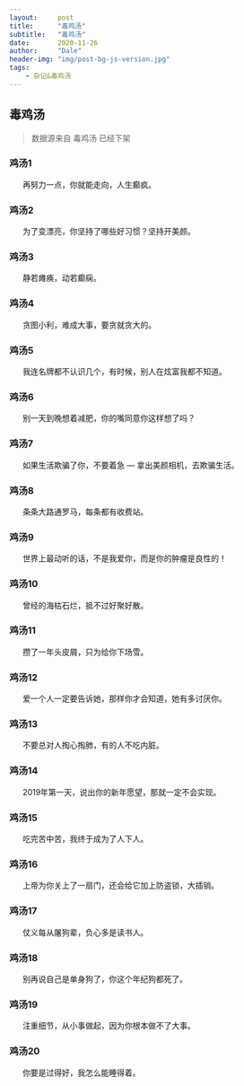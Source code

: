 ```yaml
---
layout:     post
title:      "毒鸡汤"
subtitle:   "毒鸡汤"
date:       2020-11-26
author:     "Dale"
header-img: "img/post-bg-js-version.jpg"
tags:
    - 杂记&毒鸡汤 
---
```


## 毒鸡汤
> 数据源来自 毒鸡汤 已经下架 

### 鸡汤1
&#160;&#160; &#160; &#160;再努力一点，你就能走向，人生癫疯。

### 鸡汤2
&#160;&#160; &#160; &#160;为了变漂亮，你坚持了哪些好习惯？坚持开美颜。

### 鸡汤3
&#160;&#160; &#160; &#160;静若瘫痪，动若癫痫。

### 鸡汤4
&#160;&#160; &#160; &#160;贪图小利，难成大事，要贪就贪大的。

### 鸡汤5
&#160;&#160; &#160; &#160;我连名牌都不认识几个，有时候，别人在炫富我都不知道。

### 鸡汤6
&#160;&#160; &#160; &#160;别一天到晚想着减肥，你的嘴同意你这样想了吗？

### 鸡汤7
&#160;&#160; &#160; &#160;如果生活欺骗了你，不要着急 — 拿出美颜相机，去欺骗生活。

### 鸡汤8
&#160;&#160; &#160; &#160;条条大路通罗马，每条都有收费站。

### 鸡汤9
&#160;&#160; &#160; &#160;世界上最动听的话，不是我爱你，而是你的肿瘤是良性的！

### 鸡汤10
&#160;&#160; &#160; &#160;曾经的海枯石烂，抵不过好聚好散。

### 鸡汤11
&#160;&#160; &#160; &#160;攒了一年头皮屑，只为给你下场雪。

### 鸡汤12
&#160;&#160; &#160; &#160;爱一个人一定要告诉她，那样你才会知道，她有多讨厌你。

### 鸡汤13
&#160;&#160; &#160; &#160;不要总对人掏心掏肺，有的人不吃内脏。

### 鸡汤14
&#160;&#160; &#160; &#160;2019年第一天，说出你的新年愿望，那就一定不会实现。

### 鸡汤15
&#160;&#160; &#160; &#160;吃完苦中苦，我终于成为了人下人。

### 鸡汤16
&#160;&#160; &#160; &#160;上帝为你关上了一扇门，还会给它加上防盗锁，大插销。

### 鸡汤17
&#160;&#160; &#160; &#160;仗义每从屠狗辈，负心多是读书人。

### 鸡汤18
&#160;&#160; &#160; &#160;别再说自己是单身狗了，你这个年纪狗都死了。

### 鸡汤19
&#160;&#160; &#160; &#160;注重细节，从小事做起，因为你根本做不了大事。

### 鸡汤20
&#160;&#160; &#160; &#160;你要是过得好，我怎么能睡得着。
